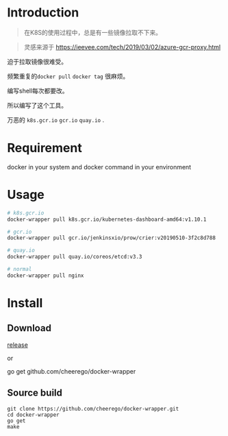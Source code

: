 # Introduction

> 在K8S的使用过程中，总是有一些镜像拉取不下来。

> 灵感来源于 https://ieevee.com/tech/2019/03/02/azure-gcr-proxy.html 

迫于拉取镜像很难受。

频繁重复的`docker pull` `docker tag` 很麻烦。

编写shell每次都要改。

所以编写了这个工具。

万恶的 `k8s.gcr.io` `gcr.io` `quay.io` .

# Requirement
docker in your system and docker command in your environment

# Usage
```bash
# k8s.gcr.io
docker-wrapper pull k8s.gcr.io/kubernetes-dashboard-amd64:v1.10.1

# gcr.io
docker-wrapper pull gcr.io/jenkinsxio/prow/crier:v20190510-3f2c8d788

# quay.io
docker-wrapper pull quay.io/coreos/etcd:v3.3

# normal
docker-wrapper pull nginx
```

# Install

## Download
[release](https://github.com/cheerego/docker-wrapper/releases)

or

go get github.com/cheerego/docker-wrapper

## Source build

```
git clone https://github.com/cheerego/docker-wrapper.git  
cd docker-wrapper
go get 
make
```